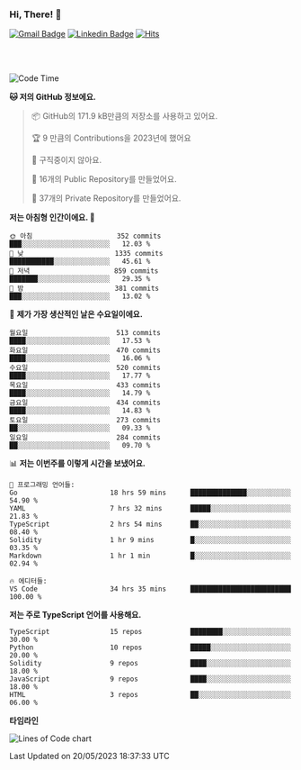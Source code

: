 ### Hi, There! 👋


[![Gmail Badge](https://img.shields.io/badge/-725psh@gmail.com-c14438?style=flat&logo=Gmail&logoColor=white&link=mailto:725psh@gmail.com)](mailto:725psh@gmail.com) 
[![Linkedin Badge](https://img.shields.io/badge/-soohanpark-0072b1?style=flat&logo=Linkedin&logoColor=white&link=https://www.linkedin.com/in/soohanpark/)](https://www.linkedin.com/in/soohanpark/) 
[![Hits](https://hits.seeyoufarm.com/api/count/incr/badge.svg?url=https%3A%2F%2Fgithub.com%2FSoohan-Park&count_bg=%23000000&title_bg=%23828282&icon=gradle.svg&icon_color=%23FFFFFF&title=Visited&edge_flat=false)](https://hits.seeyoufarm.com)  

<br />
<br />

<!--START_SECTION:waka-->
![Code Time](http://img.shields.io/badge/Code%20Time-904%20hrs%2012%20mins-blue)

**🐱 저의 GitHub 정보에요.** 

> 📦 GitHub의 171.9 kB만큼의 저장소를 사용하고 있어요. 
 > 
> 🏆 9 만큼의 Contributions을 2023년에 했어요
 > 
> 🚫 구직중이지 않아요.
 > 
> 📜 16개의 Public Repository를 만들었어요. 
 > 
> 🔑 37개의 Private Repository를 만들었어요. 
 > 
**저는 아침형 인간이에요. 🐤** 

```text
🌞 아침                     352 commits         ███░░░░░░░░░░░░░░░░░░░░░░   12.03 % 
🌆 낮　                     1335 commits        ███████████░░░░░░░░░░░░░░   45.61 % 
🌃 저녁                     859 commits         ███████░░░░░░░░░░░░░░░░░░   29.35 % 
🌙 밤　                     381 commits         ███░░░░░░░░░░░░░░░░░░░░░░   13.02 % 
```
📅 **제가 가장 생산적인 날은 수요일이에요.** 

```text
월요일                      513 commits         ████░░░░░░░░░░░░░░░░░░░░░   17.53 % 
화요일                      470 commits         ████░░░░░░░░░░░░░░░░░░░░░   16.06 % 
수요일                      520 commits         ████░░░░░░░░░░░░░░░░░░░░░   17.77 % 
목요일                      433 commits         ████░░░░░░░░░░░░░░░░░░░░░   14.79 % 
금요일                      434 commits         ████░░░░░░░░░░░░░░░░░░░░░   14.83 % 
토요일                      273 commits         ██░░░░░░░░░░░░░░░░░░░░░░░   09.33 % 
일요일                      284 commits         ██░░░░░░░░░░░░░░░░░░░░░░░   09.70 % 
```


📊 **저는 이번주를 이렇게 시간을 보냈어요.** 

```text
💬 프로그래밍 언어들: 
Go                       18 hrs 59 mins      ██████████████░░░░░░░░░░░   54.90 % 
YAML                     7 hrs 32 mins       █████░░░░░░░░░░░░░░░░░░░░   21.83 % 
TypeScript               2 hrs 54 mins       ██░░░░░░░░░░░░░░░░░░░░░░░   08.40 % 
Solidity                 1 hr 9 mins         █░░░░░░░░░░░░░░░░░░░░░░░░   03.35 % 
Markdown                 1 hr 1 min          █░░░░░░░░░░░░░░░░░░░░░░░░   02.94 % 

🔥 에디터들: 
VS Code                  34 hrs 35 mins      █████████████████████████   100.00 % 
```

**저는 주로 TypeScript 언어를 사용해요.** 

```text
TypeScript               15 repos            ████████░░░░░░░░░░░░░░░░░   30.00 % 
Python                   10 repos            █████░░░░░░░░░░░░░░░░░░░░   20.00 % 
Solidity                 9 repos             ████░░░░░░░░░░░░░░░░░░░░░   18.00 % 
JavaScript               9 repos             ████░░░░░░░░░░░░░░░░░░░░░   18.00 % 
HTML                     3 repos             ██░░░░░░░░░░░░░░░░░░░░░░░   06.00 % 
```



**타임라인**

![Lines of Code chart](https://raw.githubusercontent.com/Soohan-Park/Soohan-Park/master/assets/bar_graph.png)


 Last Updated on 20/05/2023 18:37:33 UTC
<!--END_SECTION:waka-->
